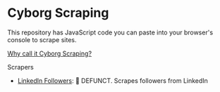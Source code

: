 # Cyborg Scraping

This repository has JavaScript code you can paste into your browser's console to scrape sites.

[Why call it Cyborg Scraping?](https://www.s-anand.net/blog/cyborg-scraping/)

Scrapers

- [LinkedIn Followers](linkedin-followers.js): 🔴 DEFUNCT. Scrapes followers from LinkedIn
